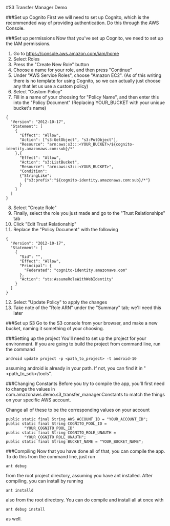#S3 Transfer Manager Demo

###Set up Cognito
First we will need to set up Cognito, which is the recommended way of 
providing authentication. Do this through the AWS Console.

###Set up permissions
Now that you've set up Cognito, we need to set up the IAM permissions.

1. Go to https://console.aws.amazon.com/iam/home
2. Select Roles
3. Press the "Create New Role" button
4. Choose a name for your role, and then press "Continue"
5. Under "AWS Service Roles", choose "Amazon EC2". (As of this writing there is
no template for using Cognito, so we can actually just choose any that let us 
use a custom policy)
6. Select "Custom Policy"
7. Fill in a name of your choosing for "Policy Name", and then enter this into
the "Policy Document" (Replacing YOUR_BUCKET with your unique bucket's name)
```
{
  "Version": "2012-10-17",
  "Statement": [
    {
      "Effect": "Allow",
      "Action": ["s3:GetObject", "s3:PutObject"],
      "Resource": "arn:aws:s3:::<YOUR_BUCKET>/${cognito-identity.amazonaws.com:sub}/*"
    },{
      "Effect": "Allow",
      "Action": "s3:ListBucket",
      "Resource": "arn:aws:s3:::<YOUR_BUCKET>",
      "Condition": 
      {"StringLike": 
        {"s3:prefix":"${cognito-identity.amazonaws.com:sub}/*"}
      }
    }
  ]
}
```
8. Select "Create Role"
9. Finally, select the role you just made and go to the "Trust Relationships"
tab
10. Click "Edit Trust Relationship"
11. Replace the "Policy Document" with the following
```
{
  "Version": "2012-10-17",
  "Statement": [
    {
      "Sid": "",
      "Effect": "Allow",
      "Principal": {
        "Federated": "cognito-identity.amazonaws.com"
      },
      "Action": "sts:AssumeRoleWithWebIdentity"
    }
  ]
}
```
12. Select "Update Policy" to apply the changes
13. Take note of the "Role ARN" under the "Summary" tab; we'll need this later

###Set up S3
Go to the S3 console from your browser, and make a new bucket, naming it
something of your choosing.

###Setting up the project
You'll need to set up the project for your environment. If you are going to
build the project from command line, run the command

    android update project -p <path_to_project> -t android-10

assuming android is already in your path. If not, you can find it in
"<path_to_sdk>/tools".

###Changing Constants
Before you try to compile the app, you'll first need to change the values in
com.amazonaws.demo.s3_transfer_manager.Constants to match the things on your
specific AWS account. 

Change all of these to be the corresponding values on your account

    public static final String AWS_ACCOUNT_ID = "YOUR_ACCOUNT_ID";
    public static final String COGNITO_POOL_ID = 
            "YOUR_COGNITO_POOL_ID"
    public static final String COGNITO_ROLE_UNAUTH = 
            "YOUR_COGNITO_ROLE_UNAUTH";
    public static final String BUCKET_NAME = "YOUR_BUCKET_NAME";

###Compiling
Now that you have done all of that, you can compile the app. To do this from the
command line, just run

    ant debug

from the root project directory, assuming you have ant installed. After 
compiling, you can install by running

    ant installd

also from the root directory. You can do compile and install all at once with

    ant debug install

as well.
